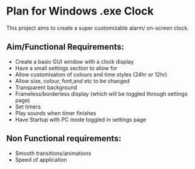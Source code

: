 # Plan for Windows .exe Clock
This project aims to create a super customizable alarm/ on-screen clock.
## Aim/Functional Requirements:
- Create a basic GUI window with a clock display
- Have a small settings section to allow for
- Allow customisation of colours and time styles (24hr or 12hr)
- Allow size, colour, font,and etc to be changed
- Transparent background
- Frameless/borderless display (which will be toggled through settings page)
- Set timers
- Play sounds when timer finishes
- Have Startup with PC mode toggled in settings page
## Non Functional requirements:
- Smooth transitions/animations
- Speed of application